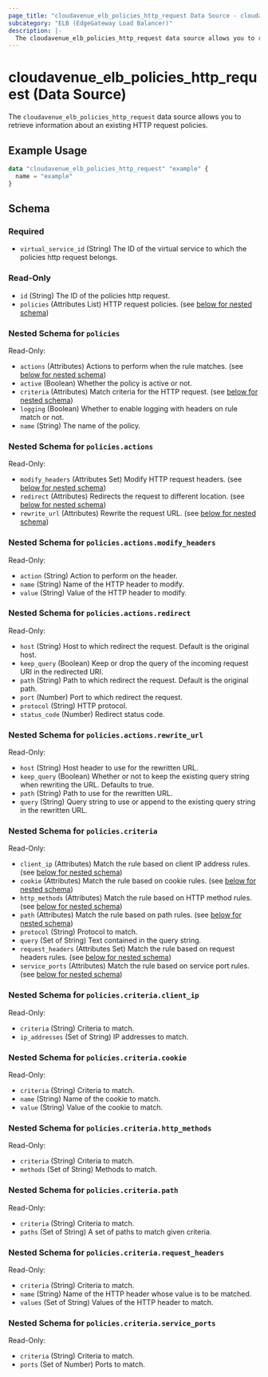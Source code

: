 ```yaml
---
page_title: "cloudavenue_elb_policies_http_request Data Source - cloudavenue"
subcategory: "ELB (EdgeGateway Load Balancer)"
description: |-
  The cloudavenue_elb_policies_http_request data source allows you to retrieve information about an existing HTTP request policies.
---
```


# cloudavenue_elb_policies_http_request (Data Source)

The `cloudavenue_elb_policies_http_request` data source allows you to retrieve information about an existing HTTP request policies.

## Example Usage

```terraform
data "cloudavenue_elb_policies_http_request" "example" {
  name = "example"
}
```

<!-- schema generated by tfplugindocs -->
## Schema

### Required

- `virtual_service_id` (String) The ID of the virtual service to which the policies http request belongs.

### Read-Only

- `id` (String) The ID of the policies http request.
- `policies` (Attributes List) HTTP request policies. (see [below for nested schema](#nestedatt--policies))

<a id="nestedatt--policies"></a>
### Nested Schema for `policies`

Read-Only:

- `actions` (Attributes) Actions to perform when the rule matches. (see [below for nested schema](#nestedatt--policies--actions))
- `active` (Boolean) Whether the policy is active or not.
- `criteria` (Attributes) Match criteria for the HTTP request. (see [below for nested schema](#nestedatt--policies--criteria))
- `logging` (Boolean) Whether to enable logging with headers on rule match or not.
- `name` (String) The name of the policy.

<a id="nestedatt--policies--actions"></a>
### Nested Schema for `policies.actions`

Read-Only:

- `modify_headers` (Attributes Set) Modify HTTP request headers. (see [below for nested schema](#nestedatt--policies--actions--modify_headers))
- `redirect` (Attributes) Redirects the request to different location. (see [below for nested schema](#nestedatt--policies--actions--redirect))
- `rewrite_url` (Attributes) Rewrite the request URL. (see [below for nested schema](#nestedatt--policies--actions--rewrite_url))

<a id="nestedatt--policies--actions--modify_headers"></a>
### Nested Schema for `policies.actions.modify_headers`

Read-Only:

- `action` (String) Action to perform on the header.
- `name` (String) Name of the HTTP header to modify.
- `value` (String) Value of the HTTP header to modify.


<a id="nestedatt--policies--actions--redirect"></a>
### Nested Schema for `policies.actions.redirect`

Read-Only:

- `host` (String) Host to which redirect the request. Default is the original host.
- `keep_query` (Boolean) Keep or drop the query of the incoming request URI in the redirected URI.
- `path` (String) Path to which redirect the request. Default is the original path.
- `port` (Number) Port to which redirect the request.
- `protocol` (String) HTTP protocol.
- `status_code` (Number) Redirect status code.


<a id="nestedatt--policies--actions--rewrite_url"></a>
### Nested Schema for `policies.actions.rewrite_url`

Read-Only:

- `host` (String) Host header to use for the rewritten URL.
- `keep_query` (Boolean) Whether or not to keep the existing query string when rewriting the URL. Defaults to true.
- `path` (String) Path to use for the rewritten URL.
- `query` (String) Query string to use or append to the existing query string in the rewritten URL.



<a id="nestedatt--policies--criteria"></a>
### Nested Schema for `policies.criteria`

Read-Only:

- `client_ip` (Attributes) Match the rule based on client IP address rules. (see [below for nested schema](#nestedatt--policies--criteria--client_ip))
- `cookie` (Attributes) Match the rule based on cookie rules. (see [below for nested schema](#nestedatt--policies--criteria--cookie))
- `http_methods` (Attributes) Match the rule based on HTTP method rules. (see [below for nested schema](#nestedatt--policies--criteria--http_methods))
- `path` (Attributes) Match the rule based on path rules. (see [below for nested schema](#nestedatt--policies--criteria--path))
- `protocol` (String) Protocol to match.
- `query` (Set of String) Text contained in the query string.
- `request_headers` (Attributes Set) Match the rule based on request headers rules. (see [below for nested schema](#nestedatt--policies--criteria--request_headers))
- `service_ports` (Attributes) Match the rule based on service port rules. (see [below for nested schema](#nestedatt--policies--criteria--service_ports))

<a id="nestedatt--policies--criteria--client_ip"></a>
### Nested Schema for `policies.criteria.client_ip`

Read-Only:

- `criteria` (String) Criteria to match.
- `ip_addresses` (Set of String) IP addresses to match.


<a id="nestedatt--policies--criteria--cookie"></a>
### Nested Schema for `policies.criteria.cookie`

Read-Only:

- `criteria` (String) Criteria to match.
- `name` (String) Name of the cookie to match.
- `value` (String) Value of the cookie to match.


<a id="nestedatt--policies--criteria--http_methods"></a>
### Nested Schema for `policies.criteria.http_methods`

Read-Only:

- `criteria` (String) Criteria to match.
- `methods` (Set of String) Methods to match.


<a id="nestedatt--policies--criteria--path"></a>
### Nested Schema for `policies.criteria.path`

Read-Only:

- `criteria` (String) Criteria to match.
- `paths` (Set of String) A set of paths to match given criteria.


<a id="nestedatt--policies--criteria--request_headers"></a>
### Nested Schema for `policies.criteria.request_headers`

Read-Only:

- `criteria` (String) Criteria to match.
- `name` (String) Name of the HTTP header whose value is to be matched.
- `values` (Set of String) Values of the HTTP header to match.


<a id="nestedatt--policies--criteria--service_ports"></a>
### Nested Schema for `policies.criteria.service_ports`

Read-Only:

- `criteria` (String) Criteria to match.
- `ports` (Set of Number) Ports to match.

